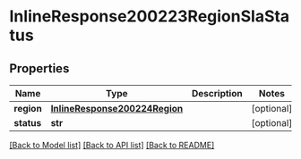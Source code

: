 # InlineResponse200223RegionSlaStatus

## Properties
Name | Type | Description | Notes
------------ | ------------- | ------------- | -------------
**region** | [**InlineResponse200224Region**](InlineResponse200224Region.md) |  | [optional] 
**status** | **str** |  | [optional] 

[[Back to Model list]](../README.md#documentation-for-models) [[Back to API list]](../README.md#documentation-for-api-endpoints) [[Back to README]](../README.md)

